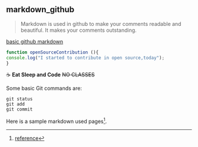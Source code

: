 ## markdown_github

> Markdown is used in github to make your comments readable and beautiful.
> It makes your comments outstanding.

[basic github markdown](https://docs.github.com/en/get-started/writing-on-github/getting-started-with-writing-and-formatting-on-github/basic-writing-and-formatting-syntax)

``` javascript 
function openSourceContribution (){
console.log("I started to contribute in open source,today");
}
```

☕ __Eat Sleep and Code__
  ~~NO CLASSES~~


Some basic Git commands are:
```
git status
git add
git commit
```

Here is a sample markdown used pages[^1].
[^1]: [reference](https://github.com/zishugshan/markdown_github/blob/main/README.md)
